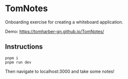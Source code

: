 # TomNotes

Onboarding exercise for creating a whiteboard application.

Demo: https://tomharber-gn.github.io/TomNotes/

## Instructions

```
pnpm i
pnpm run dev
```

Then navigate to localhost:3000 and take some notes!
